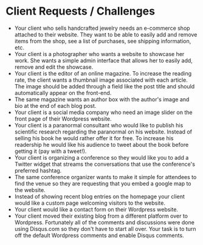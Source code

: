 # Client Requests / Challenges

* Your client who sells handcrafted jewelry needs an e-commerce shop attached to their website. They want to be able to easily add and remove items from the shop, see a list of purchases, see shipping information, etc.
* Your client is a photographer who wants a website to showcase her work. She wants a simple admin interface that allows her to easily add, remove and edit the showcase.
* Your client is the editor of an online magazine. To increase the reading rate, the client wants a thumbnail image associated with each article. The image should be added through a field like the post title and should automatically appear on the front-end.
* The same magazine wants an author box with the author's image and bio at the end of each blog post.
* Your client is a social media company who need an image slider on the front page of their Wordpress website.
* Your client is a paranormal consultant who would like to publish his scientific research regarding the paranormal on his website. Instead of selling his book he would rather offer it for free. To increase his readership he would like his audience to tweet about the book before getting it (pay with a tweet!).
* Your client is organizing a conference so they would like you to add a Twitter widget that streams the conversations that use the conference's preferred hashtag.
* The same conference organizer wants to make it simple for attendees to find the venue so they are requesting that you embed a google map to the website.
* Instead of showing recent blog entries on the homepage your client would like a custom page welcoming visitors to the website.
* Your client would like a contact form on their Wordpress website.
* Your client moved their existing blog from a different platform over to Wordpress. Fortunately all of the comments and discussions were done using Disqus.com so they don't have to start all over. Your task is to turn off the default Wordpress comments and enable Disqus comments.